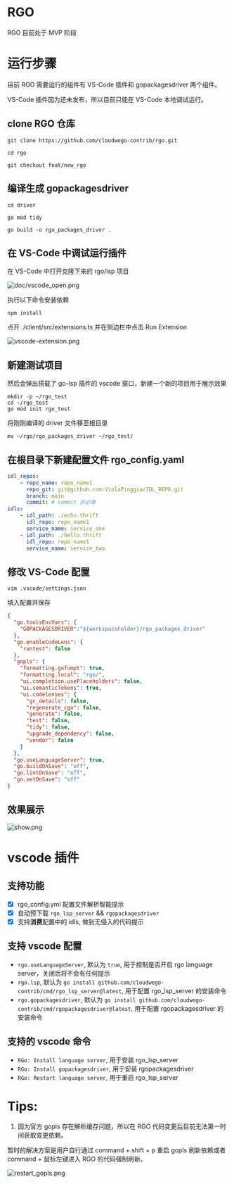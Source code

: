 # RGO
RGO 目前处于 MVP 阶段

# 运行步骤

目前 RGO 需要运行的组件有 VS-Code 插件和 gopackagesdriver 两个组件。

VS-Code 插件因为还未发布，所以目前只能在 VS-Code 本地调试运行。

## clone RGO 仓库

```shell
git clone https://github.com/cloudwego-contrib/rgo.git

cd rgo

git checkout feat/new_rgo
```

## 编译生成 gopackagesdriver

```shell
cd driver

go mod tidy

go build -o rgo_packages_driver .
```

## 在 VS-Code 中调试运行插件
在 VS-Code 中打开克隆下来的 rgo/lsp 项目

![doc/vscode_open.png](doc/vscode_open.png)


执行以下命令安装依赖
```shell
npm install
```

点开 ./client/src/extensions.ts 并在侧边栏中点击 Run Extension

![vscode-extension.png](./doc/vscode-extension.png)

## 新建测试项目

然后会弹出搭载了 go-lsp 插件的 vscode 窗口，新建一个新的项目用于展示效果

```shell
mkdir -p ~/rgo_test
cd ~/rgo_test
go mod init rgo_test
```

将刚刚编译的 driver 文件移至根目录
```shell
mv ~/rgo/rgo_packages_driver ~/rgo_test/
```

## 在根目录下新建配置文件 rgo_config.yaml

```yaml
idl_repos:
    - repo_name: repo_name1
      repo_git: git@github.com:ViolaPioggia/IDL_REPO.git
      branch: main
      commit: # commit 非必填
idls:
    - idl_path: ./echo.thrift
      idl_repo: repo_name1
      service_name: service_one
    - idl_path: ./hello.thrift
      idl_repo: repo_name1
      service_name: service_two

```

## 修改 VS-Code 配置

```shell
vim .vscode/settings.json
```

填入配置并保存

```json
{
  "go.toolsEnvVars": {
    "GOPACKAGESDRIVER":"${workspaceFolder}/rgo_packages_driver"
  },
  "go.enableCodeLens": {
    "runtest": false
  },
  "gopls": {
    "formatting.gofumpt": true,
    "formatting.local": "rgo/",
    "ui.completion.usePlaceholders": false,
    "ui.semanticTokens": true,
    "ui.codelenses": {
      "gc_details": false,
      "regenerate_cgo": false,
      "generate": false,
      "test": false,
      "tidy": false,
      "upgrade_dependency": false,
      "vendor": false
    }
  },
  "go.useLanguageServer": true,
  "go.buildOnSave": "off",
  "go.lintOnSave": "off",
  "go.vetOnSave": "off"
}

```

## 效果展示
![show.png](doc/show.png)

# vscode 插件

## 支持功能
- [x] rgo_config.yml 配置文件解析智能提示
- [x] 自动预下载 `rgo_lsp_server` && `rgopackagesdriver` 
- [x] 支持**消费**配置中的 idls, 做到无侵入的代码提示

## 支持 vscode 配置

- `rgo.useLanguageServer`, 默认为 `true`, 用于控制是否开启 rgo language server，关闭后将不会有任何提示
- `rgo.lsp`, 默认为 `go install github.com/cloudwego-contrib/cmd/rgo_lsp_server@latest`, 用于配置 rgo_lsp_server 的安装命令
- `rgo.gopackagesdriver`, 默认为 `go install github.com/cloudwego-contrib/cmd/rgopackagesdriver@latest`, 用于配置 rgopackagesdriver 的安装命令

## 支持的 vscode 命令

- `RGo: Install language server`, 用于安装 rgo_lsp_server
- `RGo: Install gopackagesdriver`, 用于安装 rgopackagesdriver
- `RGo: Restart language server`, 用于重启 rgo_lsp_server

# Tips:

1. 因为官方 gopls 存在解析缓存问题，所以在 RGO 代码变更后目前无法第一时间获取变更依赖。

暂时的解决方案是用户自行通过 command + shift + p 重启 gopls 刷新依赖或者 command + 鼠标左键进入 RGO 的代码强制刷新。

![restart_gopls.png](doc/restart_gopls.png)
